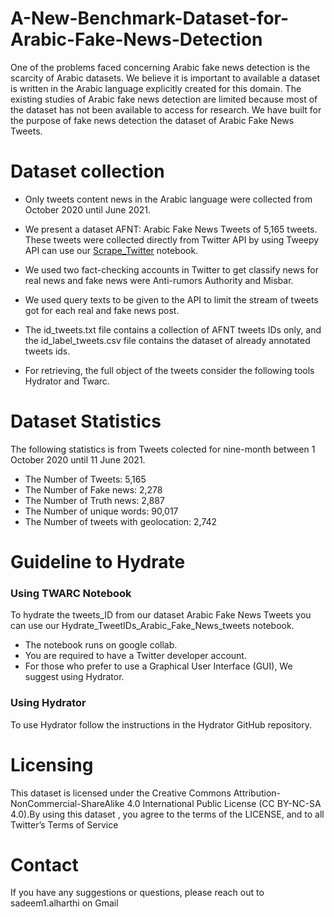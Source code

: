 # A-New-Benchmark-Dataset-for-Arabic-Fake-News-Detection
One of the problems faced concerning Arabic fake news detection is the scarcity of Arabic datasets. We believe it is important to available a dataset is written in the Arabic language explicitly created for this domain. The existing studies of Arabic fake news detection are limited because most of the dataset has not been available to access for research. We have built for the purpose of fake news detection the dataset of Arabic Fake News Tweets. 

# Dataset collection

- Only tweets content news in the Arabic language were collected from October 2020 until June 2021.

- We present a dataset AFNT: Arabic Fake News Tweets of 5,165 tweets. These tweets were collected directly from Twitter API by using Tweepy API can use our [Scrape_Twitter](https://github.com/SadeemAlharthi/A-New-Benchmark-Dataset-for-Arabic-Fake-News-Detection/blob/main/Scrape_Twitter.ipynb) notebook.

- We used two fact-checking accounts in Twitter to get classify news for real news and fake news were Anti-rumors Authority and Misbar.

- We used query texts to be given to the API to limit the stream of tweets got for each real and fake news post.

- The id_tweets.txt file contains a collection of AFNT tweets IDs only, and the id_label_tweets.csv file contains the dataset of already annotated tweets ids.
 
- For retrieving, the full object of the tweets consider the following tools Hydrator and Twarc.


# Dataset Statistics

The following statistics is from Tweets colected for nine-month between 1 October 2020 until 11 June 2021.
- The Number of Tweets: 5,165
- The Number of Fake news: 2,278
- The Number of Truth news: 2,887
- The Number of unique words: 90,017
- The Number of tweets with geolocation:  2,742

# Guideline to Hydrate

### Using TWARC Notebook

To hydrate the tweets_ID from our dataset Arabic Fake News Tweets you can use our Hydrate_TweetIDs_Arabic_Fake_News_tweets notebook.

- The notebook runs on google collab.
- You are required to have a Twitter developer account.
- For those who prefer to use a Graphical User Interface (GUI), We suggest using Hydrator.

 ### Using Hydrator

To use Hydrator follow the instructions in the Hydrator GitHub repository.


# Licensing

This dataset is licensed under the Creative Commons Attribution-NonCommercial-ShareAlike 4.0 International Public License (CC BY-NC-SA 4.0).By using this dataset , you agree to the terms of the LICENSE, and to all Twitter’s Terms of Service

# Contact

If you have any suggestions or questions, please reach out to sadeem1.alharthi on Gmail
